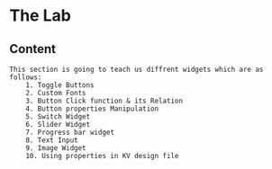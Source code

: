# The Lab

## Content

    This section is going to teach us diffrent widgets which are as follows:
        1. Toggle Buttons
        2. Custom Fonts
        3. Button Click function & its Relation
        4. Button properties Manipulation
        5. Switch Widget
        6. Slider Widget
        7. Progress bar widget
        8. Text Input
        9. Image Widget
        10. Using properties in KV design file
